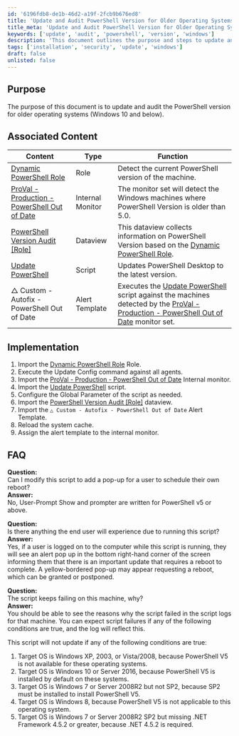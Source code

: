 ```yaml
---
id: '6196fdb8-de1b-46d2-a19f-2fcb9b676ed8'
title: 'Update and Audit PowerShell Version for Older Operating Systems'
title_meta: 'Update and Audit PowerShell Version for Older Operating Systems'
keywords: ['update', 'audit', 'powershell', 'version', 'windows']
description: 'This document outlines the purpose and steps to update and audit the PowerShell version for older operating systems, ensuring compliance and security by detecting outdated versions and facilitating updates.'
tags: ['installation', 'security', 'update', 'windows']
draft: false
unlisted: false
---
```


## Purpose

The purpose of this document is to update and audit the PowerShell version for older operating systems (Windows 10 and below).

## Associated Content

| Content                                                                                     | Type          | Function                                                                                                         |
|---------------------------------------------------------------------------------------------|---------------|------------------------------------------------------------------------------------------------------------------|
| [Dynamic PowerShell Role](<../cwa/roles/Dynamic PowerShell Role.md>)                     | Role          | Detect the current PowerShell version of the machine.                                                          |
| [ProVal - Production - PowerShell Out of Date](https://proval.itglue.com/5078775/docs/11623739) | Internal Monitor | The monitor set will detect the Windows machines where PowerShell Version is older than 5.0.                    |
| [PowerShell Version Audit [Role]](https://proval.itglue.com/5078775/docs/10923267)       | Dataview      | This dataview collects information on PowerShell Version based on the [Dynamic PowerShell Role](<../cwa/roles/Dynamic PowerShell Role.md>). |
| [Update PowerShell](https://proval.itglue.com/5078775/docs/11313612)                     | Script        | Updates PowerShell Desktop to the latest version.                                                               |
| △ Custom - Autofix - PowerShell Out of Date                                                | Alert Template | Executes the [Update PowerShell](https://proval.itglue.com/5078775/docs/11313612) script against the machines detected by the [ProVal - Production - PowerShell Out of Date](https://proval.itglue.com/5078775/docs/11623739) monitor set. |

## Implementation

1. Import the [Dynamic PowerShell Role](<../cwa/roles/Dynamic PowerShell Role.md>) Role.
2. Execute the Update Config command against all agents.
3. Import the [ProVal - Production - PowerShell Out of Date](https://proval.itglue.com/5078775/docs/11623739) Internal monitor.
4. Import the [Update PowerShell](https://proval.itglue.com/5078775/docs/11313612) script.
5. Configure the Global Parameter of the script as needed.
6. Import the [PowerShell Version Audit [Role]](https://proval.itglue.com/5078775/docs/10923267) dataview.
7. Import the `△ Custom - Autofix - PowerShell Out of Date` Alert Template.
8. Reload the system cache.
9. Assign the alert template to the internal monitor.

## FAQ

**Question:**  
Can I modify this script to add a pop-up for a user to schedule their own reboot?  
**Answer:**  
No, User-Prompt Show and prompter are written for PowerShell v5 or above.

**Question:**  
Is there anything the end user will experience due to running this script?  
**Answer:**  
Yes, if a user is logged on to the computer while this script is running, they will see an alert pop up in the bottom right-hand corner of the screen informing them that there is an important update that requires a reboot to complete. A yellow-bordered pop-up may appear requesting a reboot, which can be granted or postponed.

**Question:**  
The script keeps failing on this machine, why?  
**Answer:**  
You should be able to see the reasons why the script failed in the script logs for that machine. You can expect script failures if any of the following conditions are true, and the log will reflect this.

This script will not update if any of the following conditions are true:
1. Target OS is Windows XP, 2003, or Vista/2008, because PowerShell V5 is not available for these operating systems.
2. Target OS is Windows 10 or Server 2016, because PowerShell V5 is installed by default on these systems.
3. Target OS is Windows 7 or Server 2008R2 but not SP2, because SP2 must be installed to install PowerShell V5.
4. Target OS is Windows 8, because PowerShell V5 is not applicable to this operating system.
5. Target OS is Windows 7 or Server 2008R2 SP2 but missing .NET Framework 4.5.2 or greater, because .NET 4.5.2 is required.
